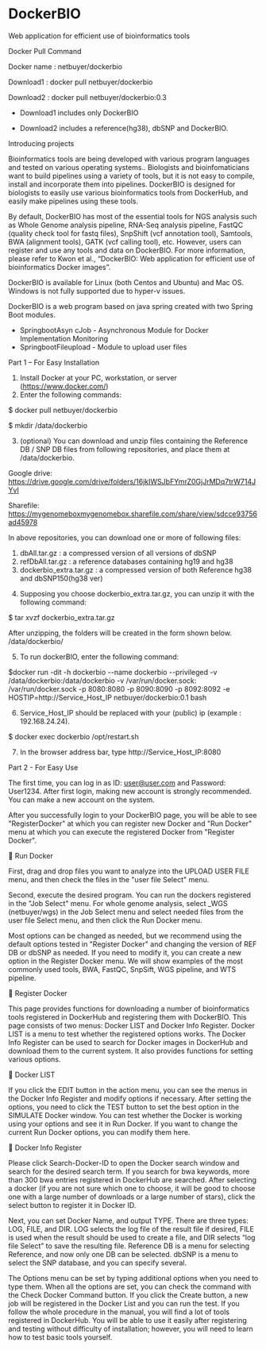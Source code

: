 # DockerBIO
Web application for efficient use of bioinformatics tools


Docker Pull Command

Docker name	: netbuyer/dockerbio

Download1	: docker pull netbuyer/dockerbio

Download2	: docker pull netbuyer/dockerbio:0.3

* Download1 includes only DockerBIO

* Download2 includes a reference(hg38), dbSNP and DockerBIO.



Introducing projects

Bioinformatics tools are being developed with various program languages and tested on various operating systems.. Biologists and bioinfomaticians want to build pipelines using a variety of tools, but it is not easy to compile, install and incorporate them into pipelines. DockerBIO is designed for biologists to easily use various bioinformatics tools from DockerHub, and easily make pipelines using these tools.

By default, DockerBIO has most of the essential tools for NGS analysis such as Whole Genome analysis pipeline, RNA-Seq analysis pipeline, FastQC (quality check tool for fastq files), SnpShift (vcf annotation tool), Samtools, BWA (alignment tools), GATK (vcf calling tool), etc. However, users can register and use any tools and data on DockerBIO. For more information, please refer to Kwon et al., “DockerBIO: Web application for efficient use of bioinformatics Docker images”.

DockerBIO is available for Linux (both Centos and Ubuntu) and Mac OS. Windows is not fully supported due to hyper-v issues.

DockerBIO is a web program based on java spring created with two Spring Boot modules.
-	SpringbootAsyn cJob - Asynchronous Module for Docker Implementation Monitoring
-	SpringbootFileupload - Module to upload user files



Part 1 – For Easy Installation
1.	Install Docker at your PC, workstation, or server (https://www.docker.com/)
2.	Enter the following commands:


  $ docker pull netbuyer/dockerbio
  
  $ mkdir /data/dockerbio


3.	(optional) You can download and unzip files containing the Reference DB / SNP DB files from following repositories, and place them at /data/dockerbio.

Google drive: https://drive.google.com/drive/folders/16jkIWSJbFYmrZ0GjJrMDq7trW714JYvI

Sharefile: https://mygenomeboxmygenomebox.sharefile.com/share/view/sdcce93756ad45978


In above repositories, you can download one or more of following files:

1) dbAll.tar.gz : a compressed version of all versions of dbSNP
2) refDbAll.tar.gz : a reference databases containing hg19 and hg38
3) dockerbio_extra.tar.gz : a compressed version of both Reference hg38 and dbSNP150(hg38 ver)

4.	Supposing you choose dockerbio_extra.tar.gz, you can unzip it with the following command:


  $ tar xvzf dockerbio_extra.tar.gz

After unzipping, the folders will be created in the form shown below.
/data/dockerbio/


5.	To run dockerBIO, enter the following command:


$docker run -dit -h dockerbio --name dockerbio --privileged -v /data/dockerbio:/data/dockerbio -v /var/run/docker.sock: /var/run/docker.sock -p 8080:8080 -p 8090:8090 -p 8092:8092 -e HOSTIP=http://Service_Host_IP netbuyer/dockerbio:0.1 bash


6.	Service_Host_IP should be replaced with your (public) ip (example : 192.168.24.24).


$ docker exec dockerbio /opt/restart.sh

7.	In the browser address bar, type http://Service_Host_IP:8080




Part 2 - For Easy Use

The first time, you can log in as ID: user@user.com and Password: User1234. After first login, making new account is strongly recommended. You can make a new account on the system.

After you successfully login to your DockerBIO page, you will be able to see "RegisterDocker" at which you can register new Docker and "Run Docker" menu at which you can execute the registered Docker from "Register Docker".
 

	Run Docker
 
First, drag and drop files you want to analyze into the UPLOAD USER FILE menu, and then check the files in the "user file Select" menu.

Second, execute the desired program. You can run the dockers registered in the "Job Select" menu. For whole genome analysis, select _WGS (netbuyer/wgs) in the Job Select menu and select needed files from the user file Select menu, and then click the Run Docker menu.

Most options can be changed as needed, but we recommend using the default options tested in "Register Docker" and changing the version of REF DB or dbSNP as needed. If you need to modify it, you can create a new option in the Register Docker menu. We will show examples of the most commonly used tools, BWA, FastQC, SnpSift, WGS pipeline, and WTS pipeline.

 
	Register Docker

This page provides functions for downloading a number of bioinformatics tools registered in DockerHub and registering them with DockerBIO. This page consists of two menus: Docker LIST and Docker Info Register. Docker LIST is a menu to test whether the registered options  works. The Docker Info Register can be used to search for Docker images in DockerHub and download them to the current system. It also provides functions for setting various options.
 
	Docker LIST

If you click the EDIT button in the action menu, you can see the menus in the Docker Info Register and modify options if necessary. After setting the options, you need to click the TEST button to set the best option in the SIMULATE Docker window. You can test whether the Docker is working using your options and see it in Run Docker. If you want to change the current Run Docker options, you can modify them here.


	Docker Info Register

Please click Search-Docker-ID to open the Docker search window and search for the desired search term. If you search for bwa keywords, more than 300 bwa entries registered in DockerHub are searched. After selecting a docker (if you are not sure which one to choose, it will be good to choose one with a large number of downloads or a large number of stars), click the select button to register it in Docker ID.

Next, you can set Docker Name, and output TYPE. There are three types: LOG, FILE, and DIR. LOG selects the log file of the result file if desired, FILE is used when the result should be used to create a file, and DIR selects “log file Select” to save the resulting file.
Reference DB is a menu for selecting Reference, and now only one DB can be selected.
dbSNP is a menu to select the SNP database, and you can specify several.

The Options menu can be set by typing additional options when you need to type them.
When all the options are set, you can check the command with the Check Docker Command button.
If you click the Create button, a new job will be registered in the Docker List and you can run the test.
If you follow the whole procedure in the manual, you will find a lot of tools registered in DockerHub. You will be able to use it easily after registering and testing without difficulty of installation; however, you will need to learn how to test basic tools yourself.
